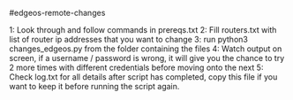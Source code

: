 #edgeos-remote-changes

1: Look through and follow commands in prereqs.txt
2: Fill routers.txt with list of router ip addresses that you want to change
3: run python3 changes_edgeos.py from the folder containing the files
4: Watch output on screen, if a username / password is wrong, it will give you the chance to try 2 more times with different credentials before moving onto the next
5: Check log.txt for all details after script has completed, copy this file if you want to keep it before running the script again. 